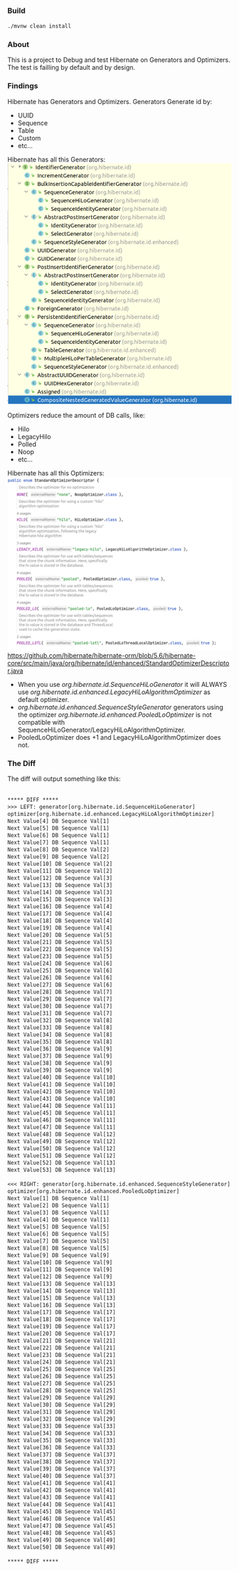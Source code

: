 ### Build 
```bash
./mvnw clean install 
```

### About

This is a project to Debug and test Hibernate on Generators and Optimizers.
The test is failling by default and by design.

### Findings

Hibernate has Generators and Optimizers. Generators Generate id by:
* UUID
* Sequence
* Table
* Custom
* etc...

Hibernate has all this Generators:
![image](images/Generators.png)

Optimizers reduce the amount of DB calls, like:
* Hilo
* LegacyHilo
* Polled
* Noop
* etc...

Hibernate has all this Optimizers:
![image](images/Optimizers.png)
https://github.com/hibernate/hibernate-orm/blob/5.6/hibernate-core/src/main/java/org/hibernate/id/enhanced/StandardOptimizerDescriptor.java

* When you use *org.hibernate.id.SequenceHiLoGenerator* it will ALWAYS use *org.hibernate.id.enhanced.LegacyHiLoAlgorithmOptimizer* 
as default optimizer.
* *org.hibernate.id.enhanced.SequenceStyleGenerator* generators using the optimizer *org.hibernate.id.enhanced.PooledLoOptimizer* is not
compatible with SequenceHiLoGenerator/LegacyHiLoAlgorithmOptimizer. 
*  PooledLoOptimizer does +1 and LegacyHiLoAlgorithmOptimizer does not.

### The Diff

The diff will output something like this:
```

***** DIFF ***** 
>>> LEFT: generator[org.hibernate.id.SequenceHiLoGenerator] optimizer[org.hibernate.id.enhanced.LegacyHiLoAlgorithmOptimizer]
Next Value[4] DB Sequence Val[1]
Next Value[5] DB Sequence Val[1]
Next Value[6] DB Sequence Val[1]
Next Value[7] DB Sequence Val[1]
Next Value[8] DB Sequence Val[2]
Next Value[9] DB Sequence Val[2]
Next Value[10] DB Sequence Val[2]
Next Value[11] DB Sequence Val[2]
Next Value[12] DB Sequence Val[3]
Next Value[13] DB Sequence Val[3]
Next Value[14] DB Sequence Val[3]
Next Value[15] DB Sequence Val[3]
Next Value[16] DB Sequence Val[4]
Next Value[17] DB Sequence Val[4]
Next Value[18] DB Sequence Val[4]
Next Value[19] DB Sequence Val[4]
Next Value[20] DB Sequence Val[5]
Next Value[21] DB Sequence Val[5]
Next Value[22] DB Sequence Val[5]
Next Value[23] DB Sequence Val[5]
Next Value[24] DB Sequence Val[6]
Next Value[25] DB Sequence Val[6]
Next Value[26] DB Sequence Val[6]
Next Value[27] DB Sequence Val[6]
Next Value[28] DB Sequence Val[7]
Next Value[29] DB Sequence Val[7]
Next Value[30] DB Sequence Val[7]
Next Value[31] DB Sequence Val[7]
Next Value[32] DB Sequence Val[8]
Next Value[33] DB Sequence Val[8]
Next Value[34] DB Sequence Val[8]
Next Value[35] DB Sequence Val[8]
Next Value[36] DB Sequence Val[9]
Next Value[37] DB Sequence Val[9]
Next Value[38] DB Sequence Val[9]
Next Value[39] DB Sequence Val[9]
Next Value[40] DB Sequence Val[10]
Next Value[41] DB Sequence Val[10]
Next Value[42] DB Sequence Val[10]
Next Value[43] DB Sequence Val[10]
Next Value[44] DB Sequence Val[11]
Next Value[45] DB Sequence Val[11]
Next Value[46] DB Sequence Val[11]
Next Value[47] DB Sequence Val[11]
Next Value[48] DB Sequence Val[12]
Next Value[49] DB Sequence Val[12]
Next Value[50] DB Sequence Val[12]
Next Value[51] DB Sequence Val[12]
Next Value[52] DB Sequence Val[13]
Next Value[53] DB Sequence Val[13]

<<< RIGHT: generator[org.hibernate.id.enhanced.SequenceStyleGenerator] optimizer[org.hibernate.id.enhanced.PooledLoOptimizer]
Next Value[1] DB Sequence Val[1]
Next Value[2] DB Sequence Val[1]
Next Value[3] DB Sequence Val[1]
Next Value[4] DB Sequence Val[1]
Next Value[5] DB Sequence Val[5]
Next Value[6] DB Sequence Val[5]
Next Value[7] DB Sequence Val[5]
Next Value[8] DB Sequence Val[5]
Next Value[9] DB Sequence Val[9]
Next Value[10] DB Sequence Val[9]
Next Value[11] DB Sequence Val[9]
Next Value[12] DB Sequence Val[9]
Next Value[13] DB Sequence Val[13]
Next Value[14] DB Sequence Val[13]
Next Value[15] DB Sequence Val[13]
Next Value[16] DB Sequence Val[13]
Next Value[17] DB Sequence Val[17]
Next Value[18] DB Sequence Val[17]
Next Value[19] DB Sequence Val[17]
Next Value[20] DB Sequence Val[17]
Next Value[21] DB Sequence Val[21]
Next Value[22] DB Sequence Val[21]
Next Value[23] DB Sequence Val[21]
Next Value[24] DB Sequence Val[21]
Next Value[25] DB Sequence Val[25]
Next Value[26] DB Sequence Val[25]
Next Value[27] DB Sequence Val[25]
Next Value[28] DB Sequence Val[25]
Next Value[29] DB Sequence Val[29]
Next Value[30] DB Sequence Val[29]
Next Value[31] DB Sequence Val[29]
Next Value[32] DB Sequence Val[29]
Next Value[33] DB Sequence Val[33]
Next Value[34] DB Sequence Val[33]
Next Value[35] DB Sequence Val[33]
Next Value[36] DB Sequence Val[33]
Next Value[37] DB Sequence Val[37]
Next Value[38] DB Sequence Val[37]
Next Value[39] DB Sequence Val[37]
Next Value[40] DB Sequence Val[37]
Next Value[41] DB Sequence Val[41]
Next Value[42] DB Sequence Val[41]
Next Value[43] DB Sequence Val[41]
Next Value[44] DB Sequence Val[41]
Next Value[45] DB Sequence Val[45]
Next Value[46] DB Sequence Val[45]
Next Value[47] DB Sequence Val[45]
Next Value[48] DB Sequence Val[45]
Next Value[49] DB Sequence Val[49]
Next Value[50] DB Sequence Val[49]

***** DIFF ***** 
```
